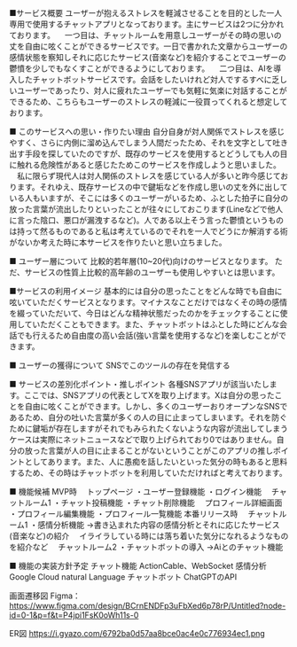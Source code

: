 ■サービス概要
ユーザーが抱えるストレスを軽減させることを目的とした一人専用で使用するチャットアプリとなっております。主にサービスは2つに分かれております。
　一つ目は、チャットルームを用意しユーザーがその時の思いの丈を自由に呟くことができるサービスです。一日で書かれた文章からユーザーの感情状態を察知しそれに応じたサービス(音楽など)を紹介することでユーザーの鬱憤を少しでもなくすことができるようにしております。
　二つ目は、AIを導入したチャットボットサービスです。会話をしたいけれど対人でするすべに乏しいユーザーであったり、対人に疲れたユーザーでも気軽に気楽に対話することができるため、こちらもユーザーのストレスの軽減に一役買ってくれると想定しております。

■ このサービスへの思い・作りたい理由
自分自身が対人関係でストレスを感じやすく、さらに内側に溜め込んでしまう人間だったため、それを文字として吐き出す手段を探していたのですが、既存のサービスを使用するとどうしても人の目に触れる危険性があると感じたためこのサービスを作成しようと思いました。
　私に限らず現代人は対人関係のストレスを感じている人が多いと昨今感じております。それゆえ、既存サービスの中で鍵垢などを作成し思いの丈を外に出している人もいますが、そこには多くのユーザーがいるため、ふとした拍子に自分の放った言葉が流出したりといったことが往々にしておこります(Lineなどで他人に言った陰口、悪口が漏洩するなど)。人である以上そう言った鬱憤というものは持って然るものであると私は考えているのでそれを一人でどうにか解消する術がないか考えた時に本サービスを作りたいと思い立ちました。

■ ユーザー層について
比較的若年層(10~20代)向けのサービスとなります。
ただ、サービスの性質上比較的高年齢のユーザーも使用しやすいとは思います。

■サービスの利用イメージ
基本的には自分の思ったことをどんな時でも自由に呟いていただくサービスとなります。マイナスなことだけではなくその時の感情を綴っていただいて、今日はどんな精神状態だったのかをチェックすることに使用していただくこともできます。また、チャットボットはふとした時にどんな会話でも行えるため自由度の高い会話(強い言葉を使用するなど)を楽しむことができます。

■ ユーザーの獲得について
SNSでこのツールの存在を発信する

■ サービスの差別化ポイント・推しポイント
各種SNSアプリが該当いたします。ここでは、SNSアプリの代表としてXを取り上げます。Xは自分の思ったことを自由に呟くことができます。しかし、多くのユーザーおりオープンなSNSであるため、自分の吐いた言葉が多くの人の目に止まってしまいます。それを防ぐために鍵垢が存在しますがそれでもみられたくないような内容が流出してしまうケースは実際にネットニュースなどで取り上げられており0ではありません。自分の放った言葉が人の目に止まることがないということがこのアプリの推しポイントとしてあります。また、人に愚痴を話したいといった気分の時もあると思料するため、その時はチャットボットを利用していただければと考えております。

■ 機能候補
MVP時
　トップページ
・ユーザー登録機能
・ログイン機能
　チャットルーム1
・チャット投稿機能
・チャット削除機能
　プロフィール詳細画面
・プロフィール編集機能
・プロフィール一覧機能
本番リリース時
　チャットルーム1
・感情分析機能
→書き込まれた内容の感情分析とそれに応じたサービス(音楽など)の紹介
　イライラしている時には落ち着いた気分になれるようなものを紹介など
　チャットルーム2
・チャットボットの導入
→Aiとのチャット機能

■ 機能の実装方針予定
チャット機能
ActionCable、WebSocket
感情分析
Google Cloud natural Language
チャットボット
ChatGPTのAPI

画面遷移図
Figma：https://www.figma.com/design/BCrnENDFp3uFbXed6p78rP/Untitled?node-id=0-1&p=f&t=P4jpi1FsK0oWh11s-0

ER図
https://i.gyazo.com/6792ba0d57aa8bce0ac4e0c776934ec1.png